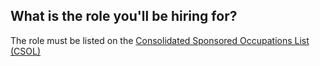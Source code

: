 ## What is the role you'll be hiring for?

The role must be listed on the [Consolidated Sponsored Occupations List (CSOL)](https://www.border.gov.au/Trav/Work/Work/Skills-assessment-and-assessing-authorities/skilled-occupations-lists/CSOL)

